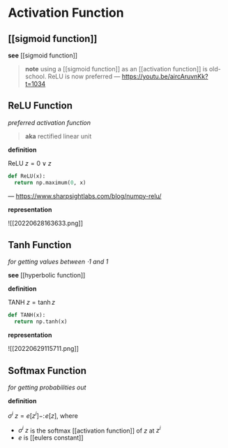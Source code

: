 # Activation Function

## [[sigmoid function]]

**see** [[sigmoid function]]

> **note** using a [[sigmoid function]] as an [[activation function]] is old-school. ReLU is now preferred &mdash; <https://youtu.be/aircAruvnKk?t=1034>

## ReLU Function

_preferred activation function_

> **aka** rectified linear unit

**definition**

$\text{ReLU}\ z = 0 \lor z$

```python
def ReLU(x):
  return np.maximum(0, x)
```

&mdash; <https://www.sharpsightlabs.com/blog/numpy-relu/>

**representation**

![[20220628163633.png]]

## Tanh Function

_for getting values between $\cdot 1$ and $1$_

**see** [[hyperbolic function]]

**definition**

$\text{TANH}\ z = \tanh z$

```python
def TANH(x):
  return np.tanh(x)
```

**representation**

![[20220629115711.png]]

## Softmax Function

_for getting probabilities out_

**definition**

$\sigma^i\ z = e[z^i] - :\! e[z]$, where

- $\sigma^i\ z$ is the softmax [[activation function]] of $z$ at $z^i$
- $e$ is [[eulers constant]]
